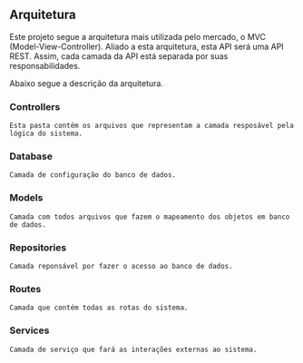 ## Arquitetura

Este projeto segue a arquitetura mais utilizada pelo mercado, o MVC (Model-View-Controller).
Aliado a esta arquitetura, esta API será uma API REST. Assim, cada camada da API está separada por suas responsabilidades.

Abaixo segue a descrição da arquitetura.

### Controllers

    Esta pasta contém os arquivos que representam a camada resposável pela lógica do sistema.

### Database

    Camada de configuração do banco de dados.

### Models

    Camada com todos arquivos que fazem o mapeamento dos objetos em banco de dados.

### Repositories

    Camada reponsável por fazer o acesso ao banco de dados.

### Routes

    Camada que contém todas as rotas do sistema.

### Services

    Camada de serviço que fará as interações externas ao sistema.
